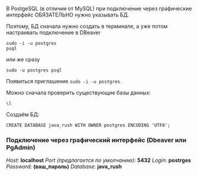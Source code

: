 В PostgeSQL (в отличии от MySQL) при подключение через графические интерфейс ОБЯЗАТЕЛЬНО нужно указывать БД.

Поэтому, БД сначала нужно создать в терминале, а уже потом настраивать подключение в DBeaver

```
sudo -i -u postgres
psql
```
или же сразу 
```
sudo -u postgres psql
```

Появиться приглашение `sudo -i -u postgres`

Можно сначала проверить существующие базы данных:
```
\l
```
Создаём БД:
```
CREATE DATABASE java_rush WITH OWNER postgres ENCODING 'UTF8';
```

### Подключение через графический интерфейс (Dbeaver или PgAdmin)

*Host*: **localhost**
*Port (предлагается по умолчанию)*: **5432**
*Login*: **postrges**
*Password*: **(ваш_пароль)**
*Database*: **java_rush**
